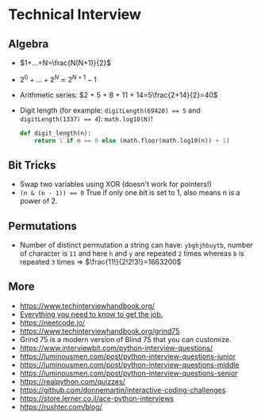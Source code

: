 # Technical Interview

## Algebra

- $1+...+N=\frac{N(N+1)}{2}$
- $2^{0}+... +2^{N} = 2^{N+1}-1$
- Arithmetic series: $2 + 5 + 8 + 11 + 14=5\frac{2+14}{2}=40$
- Digit length (for example: `digitLength(69420) == 5` and `digitLength(1337) == 4`): `math.log10(N)`!

  ```python
  def digit_length(n):
      return 1 if n == 0 else (math.floor(math.log10(n)) + 1)
  ```

## Bit Tricks

- Swap two variables using XOR (doesn't work for pointers!)
- `(n & (n - 1)) == 0` True if only one bit is set to 1, also means n is a power of 2.

## Permutations

- Number of distinct permutation a string can have: `ybghjhbuytb`, number of character is `11` and here `h` and `y` are repeated `2` times whereas `b` is repeated `3` times => $\frac{11!}{2!2!3!}=1663200$

## More

- <https://www.techinterviewhandbook.org/>
- [Everything you need to know to get the job.](https://github.com/kdn251/interviews)
- <https://neetcode.io/>
- <https://www.techinterviewhandbook.org/grind75>
- Grind 75 is a modern version of Blind 75 that you can customize.
- <https://www.interviewbit.com/python-interview-questions/>
- <https://luminousmen.com/post/python-interview-questions-junior>
- <https://luminousmen.com/post/python-interview-questions-middle>
- <https://luminousmen.com/post/python-interview-questions-senior>
- <https://realpython.com/quizzes/>
- <https://github.com/donnemartin/interactive-coding-challenges>
- <https://store.lerner.co.il/ace-python-interviews>
- <https://rushter.com/blog/>
